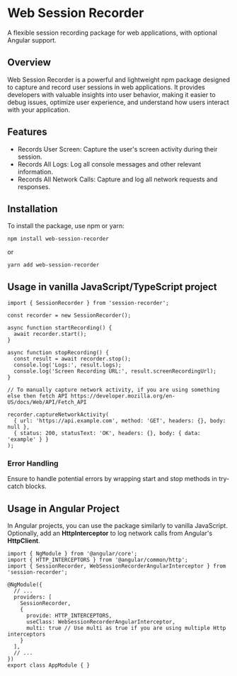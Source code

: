 # Web Session Recorder

A flexible session recording package for web applications, with optional Angular support. 

## Overview
Web Session Recorder is a powerful and lightweight npm package designed to capture and record user sessions in web applications. It provides developers with valuable insights into user behavior, making it easier to debug issues, optimize user experience, and understand how users interact with your application.

## Features
 - Records User Screen: Capture the user's screen activity during their session.
 - Records All Logs: Log all console messages and other relevant information.
 - Records All Network Calls: Capture and log all network requests and responses.


## Installation
To install the package, use npm or yarn:
```
npm install web-session-recorder
```
or
```
yarn add web-session-recorder
```


## Usage in vanilla JavaScript/TypeScript project

```
import { SessionRecorder } from 'session-recorder';

const recorder = new SessionRecorder();

async function startRecording() {
  await recorder.start();
}

async function stopRecording() {
  const result = await recorder.stop();
  console.log('Logs:', result.logs);
  console.log('Screen Recording URL:', result.screenRecordingUrl);
}

// To manually capture network activity, if you are using something else then fetch API https://developer.mozilla.org/en-US/docs/Web/API/Fetch_API

recorder.captureNetworkActivity(
  { url: 'https://api.example.com', method: 'GET', headers: {}, body: null },
  { status: 200, statusText: 'OK', headers: {}, body: { data: 'example' } }
);

```

### Error Handling
Ensure to handle potential errors by wrapping start and stop methods in try-catch blocks.




##
##
##
##


## Usage in Angular Project

In Angular projects, you can use the package similarly to vanilla JavaScript. Optionally, add an **HttpInterceptor** to log network calls from Angular's **HttpClient**.
```
import { NgModule } from '@angular/core';
import { HTTP_INTERCEPTORS } from '@angular/common/http';
import { SessionRecorder, WebSessionRecorderAngularInterceptor } from 'session-recorder';

@NgModule({
  // ...
  providers: [
    SessionRecorder,
    {
      provide: HTTP_INTERCEPTORS,
      useClass: WebSessionRecorderAngularInterceptor,
      multi: true // Use multi as true if you are using multiple Http interceptors
    }
  ],
  // ...
})
export class AppModule { }
```
